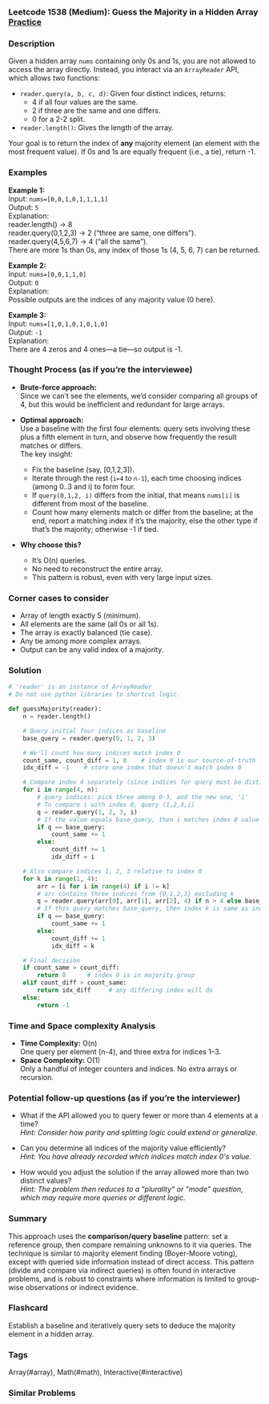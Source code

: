 ### Leetcode 1538 (Medium): Guess the Majority in a Hidden Array [Practice](https://leetcode.com/problems/guess-the-majority-in-a-hidden-array)

### Description  
Given a hidden array `nums` containing only 0s and 1s, you are not allowed to access the array directly. Instead, you interact via an `ArrayReader` API, which allows two functions:
- `reader.query(a, b, c, d)`: Given four distinct indices, returns:
    - 4 if all four values are the same.
    - 2 if three are the same and one differs.
    - 0 for a 2-2 split.
- `reader.length()`: Gives the length of the array.

Your goal is to return the index of **any** majority element (an element with the most frequent value). If 0s and 1s are equally frequent (i.e., a tie), return -1.

### Examples  

**Example 1:**  
Input: `nums=[0,0,1,0,1,1,1,1]`  
Output: `5`  
Explanation:  
reader.length() → 8  
reader.query(0,1,2,3) → 2 (“three are same, one differs”).  
reader.query(4,5,6,7) → 4 (“all the same”).  
There are more 1s than 0s, any index of those 1s (4, 5, 6, 7) can be returned.

**Example 2:**  
Input: `nums=[0,0,1,1,0]`  
Output: `0`  
Explanation:  
Possible outputs are the indices of any majority value (0 here).

**Example 3:**  
Input: `nums=[1,0,1,0,1,0,1,0]`  
Output: `-1`  
Explanation:  
There are 4 zeros and 4 ones—a tie—so output is -1.

### Thought Process (as if you’re the interviewee)  

- **Brute-force approach:**  
  Since we can’t see the elements, we’d consider comparing all groups of 4, but this would be inefficient and redundant for large arrays.

- **Optimal approach:**  
  Use a baseline with the first four elements: query sets involving these plus a fifth element in turn, and observe how frequently the result matches or differs.  
  The key insight:  
  - Fix the baseline (say, [0,1,2,3]).
  - Iterate through the rest (`i=4` to `n-1`), each time choosing indices (among 0..3 and i) to form four.
  - If `query(0,1,2, i)` differs from the initial, that means `nums[i]` is different from most of the baseline.
  - Count how many elements match or differ from the baseline; at the end, report a matching index if it’s the majority, else the other type if that’s the majority; otherwise -1 if tied.

- **Why choose this?**  
  - It’s O(n) queries.
  - No need to reconstruct the entire array.
  - This pattern is robust, even with very large input sizes.

### Corner cases to consider  
- Array of length exactly 5 (minimum).
- All elements are the same (all 0s or all 1s).
- The array is exactly balanced (tie case).
- Any tie among more complex arrays.
- Output can be any valid index of a majority.

### Solution

```python
# 'reader' is an instance of ArrayReader
# Do not use python libraries to shortcut logic.

def guessMajority(reader):
    n = reader.length()

    # Query initial four indices as baseline
    base_query = reader.query(0, 1, 2, 3)

    # We'll count how many indices match index 0
    count_same, count_diff = 1, 0    # index 0 is our source-of-truth
    idx_diff = -1    # store one index that doesn't match index 0

    # Compare index 4 separately (since indices for query must be distinct)
    for i in range(4, n):
        # query indices: pick three among 0-3, and the new one, 'i'
        # To compare i with index 0, query (1,2,3,i)
        q = reader.query(1, 2, 3, i)
        # If the value equals base_query, then i matches index 0 value
        if q == base_query:
            count_same += 1
        else:
            count_diff += 1
            idx_diff = i

    # Also compare indices 1, 2, 3 relative to index 0
    for k in range(1, 4):
        arr = [i for i in range(4) if i != k]
        # arr contains three indices from {0,1,2,3} excluding k
        q = reader.query(arr[0], arr[1], arr[2], 4) if n > 4 else base_query
        # If this query matches base_query, then index k is same as index 0 value
        if q == base_query:
            count_same += 1
        else:
            count_diff += 1
            idx_diff = k

    # Final decision
    if count_same > count_diff:
        return 0      # index 0 is in majority group
    elif count_diff > count_same:
        return idx_diff     # any differing index will do
    else:
        return -1
```

### Time and Space complexity Analysis  

- **Time Complexity:** O(n)  
  One query per element (n-4), and three extra for indices 1–3.
- **Space Complexity:** O(1)  
  Only a handful of integer counters and indices. No extra arrays or recursion.

### Potential follow-up questions (as if you’re the interviewer)  

- What if the API allowed you to query fewer or more than 4 elements at a time?  
  *Hint: Consider how parity and splitting logic could extend or generalize.*

- Can you determine all indices of the majority value efficiently?  
  *Hint: You have already recorded which indices match index 0's value.*

- How would you adjust the solution if the array allowed more than two distinct values?  
  *Hint: The problem then reduces to a "plurality" or "mode" question, which may require more queries or different logic.*

### Summary
This approach uses the **comparison/query baseline** pattern: set a reference group, then compare remaining unknowns to it via queries. 
The technique is similar to majority element finding (Boyer-Moore voting), except with queried side information instead of direct access. This pattern (divide and compare via indirect queries) is often found in interactive problems, and is robust to constraints where information is limited to group-wise observations or indirect evidence.


### Flashcard
Establish a baseline and iteratively query sets to deduce the majority element in a hidden array.

### Tags
Array(#array), Math(#math), Interactive(#interactive)

### Similar Problems
